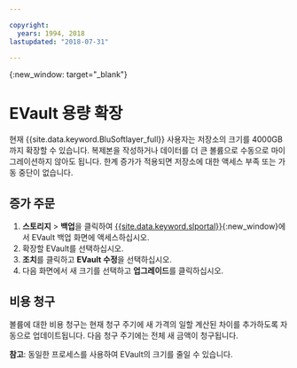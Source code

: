 ```yaml
---

copyright:
  years: 1994, 2018
lastupdated: "2018-07-31"

---
```

{:new_window: target="_blank"}


# EVault 용량 확장

현재 {{site.data.keyword.BluSoftlayer_full}} 사용자는 저장소의 크기를 4000GB까지 확장할 수 있습니다. 복제본을 작성하거나 데이터를 더 큰 볼륨으로 수동으로 마이그레이션하지 않아도 됩니다. 한계 증가가 적용되면 저장소에 대한 액세스 부족 또는 가동 중단이 없습니다.

## 증가 주문

1. **스토리지** > **백업**을 클릭하여
[{{site.data.keyword.slportal}}](https://control.softlayer.com/){:new_window}에서 EVault 백업 화면에 액세스하십시오.
2. 확장할 EVault를 선택하십시오.
3. **조치**를 클릭하고 **EVault 수정**을 선택하십시오.
4. 다음 화면에서 새 크기를 선택하고 **업그레이드**를 클릭하십시오.

## 비용 청구

볼륨에 대한 비용 청구는 현재 청구 주기에 새 가격의 일할 계산된 차이를 추가하도록 자동으로 업데이트됩니다. 다음 청구 주기에는 전체 새 금액이 청구됩니다.

**참고**: 동일한 프로세스를 사용하여 EVault의 크기를 줄일 수 있습니다.
